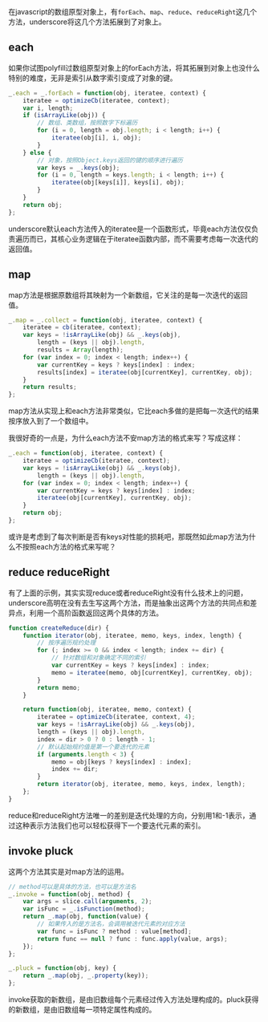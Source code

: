 在javascript的数组原型对象上，有```forEach```、```map```、```reduce```、```reduceRight```这几个方法，underscore将这几个方法拓展到了对象上。


## each

如果你试图polyfill过数组原型对象上的forEach方法，将其拓展到对象上也没什么特别的难度，无非是索引从数字索引变成了对象的键。

```javascript
_.each = _.forEach = function(obj, iteratee, context) {
    iteratee = optimizeCb(iteratee, context);
    var i, length;
    if (isArrayLike(obj)) {
        // 数组、类数组，按照数字下标遍历
        for (i = 0, length = obj.length; i < length; i++) {
            iteratee(obj[i], i, obj);
        }
    } else {
        // 对象，按照Object.keys返回的键的顺序进行遍历
        var keys = _.keys(obj);
        for (i = 0, length = keys.length; i < length; i++) {
            iteratee(obj[keys[i]], keys[i], obj);
        }
    }
    return obj;
};
```

underscore默认each方法传入的iteratee是一个函数形式，毕竟each方法仅仅负责遍历而已，其核心业务逻辑在于iteratee函数内部，而不需要考虑每一次迭代的返回值。

## map

map方法是根据原数组将其映射为一个新数组，它关注的是每一次迭代的返回值。

```javascript
_.map = _.collect = function(obj, iteratee, context) {
    iteratee = cb(iteratee, context);
    var keys = !isArrayLike(obj) && _.keys(obj),
        length = (keys || obj).length,
        results = Array(length);
    for (var index = 0; index < length; index++) {
        var currentKey = keys ? keys[index] : index;
        results[index] = iteratee(obj[currentKey], currentKey, obj);
    }
    return results;
};
```

map方法从实现上和each方法非常类似，它比each多做的是把每一次迭代的结果按序放入到了一个数组中。

我很好奇的一点是，为什么each方法不安map方法的格式来写？写成这样：

```javascript
_.each = function(obj, iteratee, context) {
    iteratee = optimizeCb(iteratee, context);
    var keys = !isArrayLike(obj) && _.keys(obj),
        length = (keys || obj).length,
    for (var index = 0; index < length; index++) {
        var currentKey = keys ? keys[index] : index;
        iteratee(obj[currentKey], currentKey, obj);
    }
    return obj;
};
```

或许是考虑到了每次判断是否有keys对性能的损耗吧，那既然如此map方法为什么不按照each方法的格式来写呢？

## reduce reduceRight

有了上面的示例，其实实现reduce或者reduceRight没有什么技术上的问题，underscore高明在没有去生写这两个方法，而是抽象出这两个方法的共同点和差异点，利用一个高阶函数返回这两个具体的方法。

```javascript
function createReduce(dir) {
    function iterator(obj, iteratee, memo, keys, index, length) {
        // 按序遍历规约处理
        for (; index >= 0 && index < length; index += dir) {
            // 针对数组和对象确定不同的索引
            var currentKey = keys ? keys[index] : index;
            memo = iteratee(memo, obj[currentKey], currentKey, obj);
        }
        return memo;
    }

    return function(obj, iteratee, memo, context) {
        iteratee = optimizeCb(iteratee, context, 4);
        var keys = !isArrayLike(obj) && _.keys(obj),
        length = (keys || obj).length,
        index = dir > 0 ? 0 : length - 1;
        // 默认起始规约值是第一个要迭代的元素
        if (arguments.length < 3) {
            memo = obj[keys ? keys[index] : index];
            index += dir;
        }
        return iterator(obj, iteratee, memo, keys, index, length);
    };
}
```

reduce和reduceRight方法唯一的差别是迭代处理的方向，分别用1和-1表示，通过这种表示方法我们也可以轻松获得下一个要迭代元素的索引。


## invoke pluck

这两个方法其实是对map方法的运用。

```javascript
// method可以是具体的方法，也可以是方法名
_.invoke = function(obj, method) {
    var args = slice.call(arguments, 2);
    var isFunc = _.isFunction(method);
    return _.map(obj, function(value) {
        // 如果传入的是方法名，会调用被迭代元素的对应方法
        var func = isFunc ? method : value[method];
        return func == null ? func : func.apply(value, args);
    });
};

_.pluck = function(obj, key) {
    return _.map(obj, _.property(key));
};
```

invoke获取的新数组，是由旧数组每个元素经过传入方法处理构成的。pluck获得的新数组，是由旧数组每一项特定属性构成的。